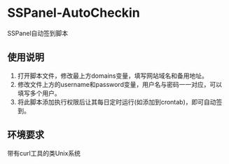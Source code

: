 # SSPanel-AutoCheckin
SSPanel自动签到脚本

## 使用说明
1. 打开脚本文件，修改最上方domains变量，填写网站域名和备用地址。
2. 修改文件上方的username和password变量，用户名与密码一一对应，可以填写多个用户。
3. 将此脚本添加执行权限后让其每日定时运行(如添加到crontab)，即可自动签到。

## 环境要求
带有curl工具的类Unix系统
